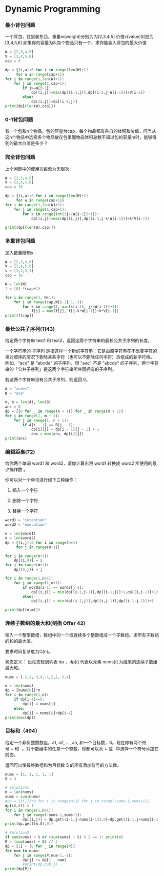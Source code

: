 # Dynamic Programming


### 最小背包问题


一个背包，往里装东西，重量w(weight)分别为为[2,3,4,5] 价值v(value)对应为[3,4,5,6] 如果你的容量为8,每个物品只有一个，求你能装入背包的最大价值

```python
W = [2,3,4,5]
V = [3,4,5,6]
cap = 8
```

```python
dp = {(i,w):0 for i in range(len(W)+1)
     for w in range(cap+1)}
for i in range(1,len(W)+1):
    for j in range(1,cap+1):
        if j>=W[i-1]:
            dp[(i,j)]=max(dp[(i-1,j)],dp[(i-1,j-W[i-1])]+V[i-1])
        else:
            dp[(i,j)]=dp[(i-1,j)]
print(dp[(len(W),cap)])
```

### 0-1背包问题


有一个包和n个物品，包的容量为cap，每个物品都有各自的体积和价值，问当从这n个物品中选择多个物品放在包里而物品体积总数不超过包的容量m时，能够得到的最大价值是多少？


### 完全背包问题


上个问题中的使用次数改为无限次

```python
W = [2,3,4,5]
V = [3,4,5,6]
cap = 10
```

```python
dp = {(i,w):0 for i in range(len(W)+1)
     for w in range(cap+1)}
for i in range(1,len(W)+1):
    for j in range(1,cap+1):
        for k in range(int((j//W[i-1])+1)):
            dp[(i,j)]=max(dp[(i,j)],dp[(i-1,j-k*W[i-1])]+k*V[i-1])
                
print(dp[(len(W),cap)])
```

### 多重背包问题


加入数量限制s

```python
W = [2,3,4,5]
V = [3,4,5,6]
s = [1,2,3,1]
cap = 10
```

```python
N = len(W)
f = [0] *(cap+1)

for i in range(1, N+1):
    for j in range(cap,W[i-1]-1,-1):
        for k in range(1, min(s[i-1], j//W[i-1])+1):
            f[j] = max(f[j], f[j-k*W[i-1]]+k*V[i-1])               
print(f[cap])
```

### 最长公共子序列(1143)


给定两个字符串 text1 和 text2，返回这两个字符串的最长公共子序列的长度。

一个字符串的 子序列 是指这样一个新的字符串：它是由原字符串在不改变字符的相对顺序的情况下删除某些字符（也可以不删除任何字符）后组成的新字符串。
例如，"ace" 是 "abcde" 的子序列，但 "aec" 不是 "abcde" 的子序列。两个字符串的「公共子序列」是这两个字符串所共同拥有的子序列。

若这两个字符串没有公共子序列，则返回 0。


```python
A = "acdes"
B = "ace" 
```

```python
m, n = len(A), len(B)
ans = 0
dp = [[0 for _ in range(n + 1)] for _ in range(m + 1)]
for i in range(1, m + 1):
    for j in range(1, n + 1):
        if A[i - 1] == B[j - 1]:
            dp[i][j] = dp[i - 1][j - 1] + 1
            ans = max(ans, dp[i][j])
print(ans)
```

### 编辑距离(72)


给你两个单词 word1 和 word2，请你计算出将 word1 转换成 word2 所使用的最少操作数 。

你可以对一个单词进行如下三种操作：

1. 插入一个字符

2. 删除一个字符

3. 替换一个字符


```python
word1 = "intention"
word2 = "execution"
```

```python
n = len(word1)
m = len(word2)
dp = {(i,j):0 for i in range(n+1)
     for j in range(m+1)}

for i in range(n+1):
    dp[(i,0)] = i
for j in range(m+1):
    dp[(0,j)] = j

for i in range(1,n+1):
    for j in range(1,m+1):
        if word1[i-1] == word2[j-1]:
            dp[(i,j)] = min(dp[(i-1,j-1)],dp[(i-1,j)]+1,dp[(i,j-1)]+1)
        else:
            dp[(i,j)] = min(dp[(i-1,j)],dp[(i,j-1)],dp[(i-1,j-1)])+1

print(dp[(n,m)])
```

### 连续子数组的最大和(剑指 Offer 42)


输入一个整型数组，数组中的一个或连续多个整数组成一个子数组。求所有子数组的和的最大值。

要求时间复杂度为O(n)。

状态定义： 设动态规划列表 dp ，dp[i] 代表以元素 nums[i] 为结尾的连续子数组最大和。

```python
nums = [-2,1,-3,4,-1,2,1,-5,4]
```

```python
n = len(nums)
dp = [nums[0]]*n
for i in range(1,n):
    if dp[i-1]<=0:
        dp[i] = nums[i]
    else:
        dp[i] = nums[i]+dp[i-1]
print(max(dp))
```

### 目标和（494）


给定一个非负整数数组，a1, a2, ..., an, 和一个目标数，S。现在你有两个符号 + 和 -。对于数组中的任意一个整数，你都可以从 + 或 -中选择一个符号添加在前面。

返回可以使最终数组和为目标数 S 的所有添加符号的方法数。

```python
nums = [1, 1, 1, 1, 1]
S = 3
```

```python
# Solution1
n = len(nums)
sums = sum(nums)
#dp = {(i,j):0 for i in range(n+1) for j in range(-sums-1,sums+1)}
dp[(0,0)] = 1
for i in range(1,n+1):
    for j in range(-sums-1,sums+1):
        dp[(i,j)] = dp.get((i-1,j-nums[i-1]),0)+dp.get((i-1,j+nums[i-1]),0)
print(dp.get((n,S),0))
```

```python
# Solution2
if sum(nums) < S or (sum(nums) + S) % 2 == 1: print(0)
P = (sum(nums) + S) // 2
dp = [1] + [0 for _ in range(P)]
for num in nums:
    for j in range(P,num-1,-1):
        dp[j] += dp[j - num]
        #print(dp,num,j)
print(dp[P])
```
